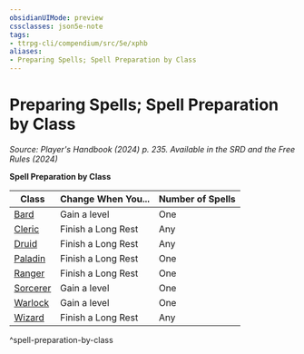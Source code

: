 ```yaml
---
obsidianUIMode: preview
cssclasses: json5e-note
tags:
- ttrpg-cli/compendium/src/5e/xphb
aliases:
- Preparing Spells; Spell Preparation by Class
---
```

# Preparing Spells; Spell Preparation by Class
*Source: Player's Handbook (2024) p. 235. Available in the <span title='Systems Reference Document (5.2)'>SRD</span> and the Free Rules (2024)* 

**Spell Preparation by Class**

| Class | Change When You... | Number of Spells |
|-------|--------------------|------------------|
| [Bard](/3-Mechanics/CLI/classes/bard-xphb.md) | Gain a level | One |
| [Cleric](/3-Mechanics/CLI/classes/cleric-xphb.md) | Finish a Long Rest | Any |
| [Druid](/3-Mechanics/CLI/classes/druid-xphb.md) | Finish a Long Rest | Any |
| [Paladin](/3-Mechanics/CLI/classes/paladin-xphb.md) | Finish a Long Rest | One |
| [Ranger](/3-Mechanics/CLI/classes/ranger-xphb.md) | Finish a Long Rest | One |
| [Sorcerer](/3-Mechanics/CLI/classes/sorcerer-xphb.md) | Gain a level | One |
| [Warlock](/3-Mechanics/CLI/classes/warlock-xphb.md) | Gain a level | One |
| [Wizard](/3-Mechanics/CLI/classes/wizard-xphb.md) | Finish a Long Rest | Any |
^spell-preparation-by-class